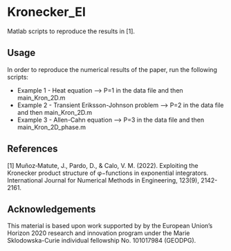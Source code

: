 # Kronecker_EI

Matlab scripts to reproduce the results in [1].

Usage
-----
In order to reproduce the numerical results of the paper, run the following scripts:
* Example 1 - Heat equation --> P=1 in the data file and then main_Kron_2D.m
* Example 2 - Transient Eriksson-Johnson problem --> P=2 in the data file and then main_Kron_2D.m
* Example 3 - Allen-Cahn equation --> P=3 in the data file and then main_Kron_2D_phase.m

References
----------

[1] Muñoz‐Matute, J., Pardo, D., & Calo, V. M. (2022). Exploiting the Kronecker product structure of φ−functions in exponential integrators. International Journal for Numerical Methods in Engineering, 123(9), 2142-2161.

Acknowledgements
----------------

This material is based upon work supported by by the European Union’s Horizon 2020 research and innovation program under the Marie Sklodowska-Curie individual fellowship No. 101017984 (GEODPG).

